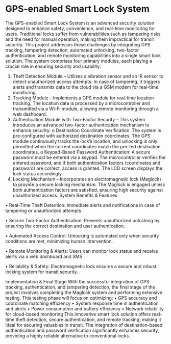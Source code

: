 # GPS-enabled Smart Lock System
 
The GPS-enabled Smart Lock System is an advanced security solution designed to enhance safety, convenience, and real-time monitoring for users. Traditional locks suffer from vulnerabilities such as tampering risks and the need for manual operation, making them impractical for transit security. This project addresses these challenges by integrating GPS tracking, tampering detection, automated unlocking, two-factor authentication, and remote monitoring capabilities into a single smart lock solution.
The system comprises four primary modules, each playing a crucial role in ensuring security and usability:
1.	Theft Detection Module – Utilizes a vibration sensor and an IR sensor to detect unauthorized access attempts. In case of tampering, it triggers alerts and transmits data to the cloud via a GSM modem for real-time monitoring.
2.	Tracking Module – Implements a GPS module for real-time location tracking. The location data is processed by a microcontroller and transmitted via a Wi-Fi module, allowing remote monitoring through a web dashboard.
3.	Authentication Module with Two-Factor Security – This system introduces an advanced two-factor authentication mechanism to enhance security:
o	Destination Coordinate Verification: The system is pre-configured with authorized destination coordinates. The GPS module continuously tracks the lock’s location, and unlocking is only permitted when the current coordinates match the pre-fed destination coordinates.
o	Keypad-Based Password Authentication: A secure password must be entered via a keypad. The microcontroller verifies the entered password, and if both authentication factors (coordinates and password) are correct, access is granted. The LCD screen displays the lock status accordingly.
4.	Locking Mechanism – Incorporates an electromagnetic lock (Maglock) to provide a secure locking mechanism. The Maglock is engaged unless both authentication factors are satisfied, ensuring high security against unauthorized access.
System Benefits & Features


•	Real-Time Theft Detection: Immediate alerts and notifications in case of tampering or unauthorized attempts

•	Secure Two-Factor Authentication: Prevents unauthorized unlocking by ensuring the correct destination and user authentication.

•	Automated Access Control: Unlocking is automated only when security conditions are met, minimizing human intervention.

•	Remote Monitoring & Alerts: Users can monitor lock status and receive alerts via a web dashboard and SMS.

•	Reliability & Safety: Electromagnetic lock ensures a secure and robust locking system for transit security.

Implementation & Final Stage
With the successful integration of GPS tracking, authentication, and tampering detection, the final stage of the project involves completing the Maglock system and performing extensive testing. This testing phase will focus on optimizing:
•	GPS accuracy and coordinate matching efficiency
•	System response time in authentication and alerts
•	Power consumption and battery efficiency
•	Network reliability for cloud-based monitoring
This innovative smart lock solution offers real-time theft detection, secure authentication, and remote tracking, making it ideal for securing valuables in transit. The integration of destination-based authentication and password verification significantly enhances security, providing a highly reliable alternative to conventional locks.
